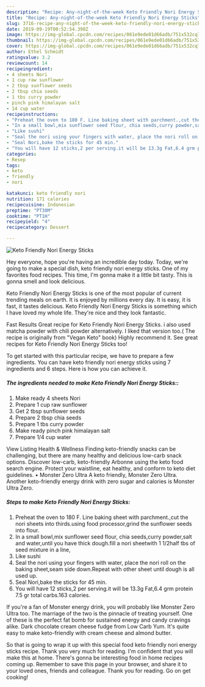 ```yaml
---
description: "Recipe: Any-night-of-the-week Keto Friendly Nori Energy Sticks"
title: "Recipe: Any-night-of-the-week Keto Friendly Nori Energy Sticks"
slug: 3716-recipe-any-night-of-the-week-keto-friendly-nori-energy-sticks
date: 2019-09-19T00:52:54.398Z
image: https://img-global.cpcdn.com/recipes/061e9ede01d66adb/751x532cq70/keto-friendly-nori-energy-sticks-recipe-main-photo.jpg
thumbnail: https://img-global.cpcdn.com/recipes/061e9ede01d66adb/751x532cq70/keto-friendly-nori-energy-sticks-recipe-main-photo.jpg
cover: https://img-global.cpcdn.com/recipes/061e9ede01d66adb/751x532cq70/keto-friendly-nori-energy-sticks-recipe-main-photo.jpg
author: Ethel Schmidt
ratingvalue: 3.2
reviewcount: 14
recipeingredient:
- 4 sheets Nori
- 1 cup raw sunflower
- 2 tbsp sunflower seeds
- 2 tbsp chia seeds
- 1 tbs curry powder
- pinch pink himalayan salt
- 14 cup water
recipeinstructions:
- "Preheat the oven to 180 F. Line baking sheet with parchment.,cut the nori sheets into thirds.using food processor,grind the sunflower seeds into flour."
- "In a small bowl,mix sunflower seed flour, chia seeds,curry powder,salt and water,until you have thick dough.fill a nori sheetwith 1 1/2half tbs of seed mixture in a line,"
- "Like sushi"
- "Seal the nori using your fingers with water, place the nori roll on the baking sheet,seam side down.Repeat with other sheet until dough is all used up."
- "Seal Nori,bake the sticks for 45 min."
- "You will have 12 sticks,2 per serving.it will be 13.3g Fat,6.4 grm protein 7.5 gr total carbs.163 calories."
categories:
- Resep
tags:
- keto
- friendly
- nori

katakunci: keto friendly nori
nutrition: 171 calories
recipecuisine: Indonesian
preptime: "PT30M"
cooktime: "PT1H"
recipeyield: "4"
recipecategory: Dessert

---
```



![Keto Friendly Nori Energy Sticks](https://img-global.cpcdn.com/recipes/061e9ede01d66adb/751x532cq70/keto-friendly-nori-energy-sticks-recipe-main-photo.jpg)

Hey everyone, hope you're having an incredible day today. Today, we're going to make a special dish, keto friendly nori energy sticks. One of my favorites food recipes. This time, I'm gonna make it a little bit tasty. This is gonna smell and look delicious.

Keto Friendly Nori Energy Sticks is one of the most popular of current trending meals on earth. It is enjoyed by millions every day. It is easy, it is fast, it tastes delicious. Keto Friendly Nori Energy Sticks is something which I have loved my whole life. They're nice and they look fantastic.

Fast Results Great recipe for Keto Friendly Nori Energy Sticks. i also used matcha powder with chili powder alternatively. I liked that version too.( The recipe is originally from &#34;Vegan Keto&#34; book) Highly recommend it. See great recipes for Keto Friendly Nori Energy Sticks too!


To get started with this particular recipe, we have to prepare a few ingredients. You can have keto friendly nori energy sticks using 7 ingredients and 6 steps. Here is how you can achieve it.

##### The ingredients needed to make Keto Friendly Nori Energy Sticks::

1. Make ready 4 sheets Nori
1. Prepare 1 cup raw sunflower
1. Get 2 tbsp sunflower seeds
1. Prepare 2 tbsp chia seeds
1. Prepare 1 tbs curry powder
1. Make ready pinch pink himalayan salt
1. Prepare 1/4 cup water


View Listing Health &amp; Wellness Finding keto-friendly snacks can be challenging, but there are many healthy and delicious low-carb snack options. Discover low-carb, keto-friendly Arbonne using the keto food search engine. Protect your waistline, eat healthy, and conform to keto diet guidelines. • Monster Zero Ultra A keto friendly, Monster Zero Ultra. Another keto-friendly energy drink with zero sugar and calories is Monster Ultra Zero. 

##### Steps to make Keto Friendly Nori Energy Sticks:

1. Preheat the oven to 180 F. Line baking sheet with parchment.,cut the nori sheets into thirds.using food processor,grind the sunflower seeds into flour.
1. In a small bowl,mix sunflower seed flour, chia seeds,curry powder,salt and water,until you have thick dough.fill a nori sheetwith 1 1/2half tbs of seed mixture in a line,
1. Like sushi
1. Seal the nori using your fingers with water, place the nori roll on the baking sheet,seam side down.Repeat with other sheet until dough is all used up.
1. Seal Nori,bake the sticks for 45 min.
1. You will have 12 sticks,2 per serving.it will be 13.3g Fat,6.4 grm protein 7.5 gr total carbs.163 calories.


If you&#39;re a fan of Monster energy drink, you will probably like Monster Zero Ultra too. The marriage of the two is the pinnacle of treating yourself. One of these is the perfect fat bomb for sustained energy and candy cravings alike. Dark chocolate cream cheese fudge from Low Carb Yum. It&#39;s quite easy to make keto-friendly with cream cheese and almond butter. 

So that is going to wrap it up with this special food keto friendly nori energy sticks recipe. Thank you very much for reading. I'm confident that you will make this at home. There's gonna be interesting food in home recipes coming up. Remember to save this page in your browser, and share it to your loved ones, friends and colleague. Thank you for reading. Go on get cooking!
